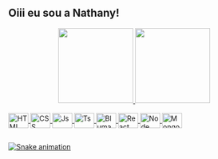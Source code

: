 ## Oiii eu sou a Nathany!
<div align="center">
  <a href="https://github.com/nathanytoledo">
  <img height="150em" src="https://github-readme-stats.vercel.app/api?username=nathanytoledo&show_icons=true&theme=dracula&include_all_commits=true&count_private=true"/>
  <img height="150em" src="https://github-readme-stats.vercel.app/api/top-langs/?username=nathanytoledo&layout=compact&langs_count=7&theme=dracula"/>
</div>
<div style="display: inline_block"><br>
    <img align="center" alt="HTML" height="30" width="40" src="https://cdn.jsdelivr.net/gh/devicons/devicon/icons/html5/html5-original.svg">
  <img align="center" alt="CSS" height="30" width="40" src="https://cdn.jsdelivr.net/gh/devicons/devicon/icons/css3/css3-original.svg">
  <img align="center" alt="Js" height="30" width="40" src="https://cdn.jsdelivr.net/gh/devicons/devicon/icons/javascript/javascript-plain.svg">
  <img align="center" alt="Ts" height="30" width="40" src="https://cdn.jsdelivr.net/gh/devicons/devicon/icons/typescript/typescript-plain.svg">
  <img align="center" alt="Bluma" height="30" width="40" src="https://cdn.jsdelivr.net/gh/devicons/devicon/icons/bulma/bulma-plain.svg">
  <img align="center" alt="React" height="30" width="40" src="https://cdn.jsdelivr.net/gh/devicons/devicon/icons/react/react-original.svg">
  <img align="center" alt="Node" height="30" width="40" src="https://cdn.jsdelivr.net/gh/devicons/devicon/icons/nodejs/nodejs-original.svg">
  <img align="center" alt="Mongo" height="30" width="40" src="https://cdn.jsdelivr.net/gh/devicons/devicon/icons/mongodb/mongodb-original.svg">   
                   
          
          
  ##
 
<div> 
 
  ![Snake animation](https://github.com/nathanytoledo/nathanytoledo/blob/output/github-contribution-grid-snake.svg)
 
</div>
